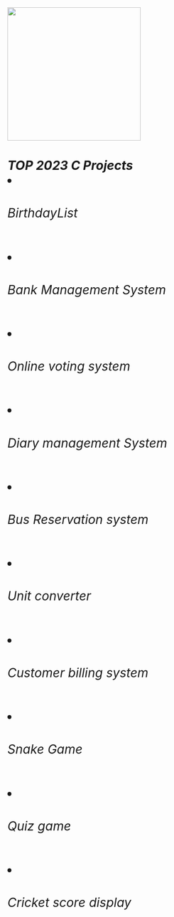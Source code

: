 <html>
<img src="https://i.pinimg.com/originals/e9/cd/86/e9cd862edd43a52271dbafc3d906b856.gif" height=300 width=300>
<h1><i> TOP 2023  C Projects </i>
  <li><h6>BirthdayList</h6>
  <li><h6>Bank Management System</h6>
  <li><h6>Online voting system</h6>
  <li><h6>Diary management System </h6>
   <li><h6>Bus Reservation system</h6>
     <li><h6>Unit converter</h6>
     <li><h6>Customer billing system</h6>
     <li><h6>Snake Game</h6>
     <li><h6>Quiz game</h6>
     <li><h6>Cricket score display</h6>
  
  </html>
